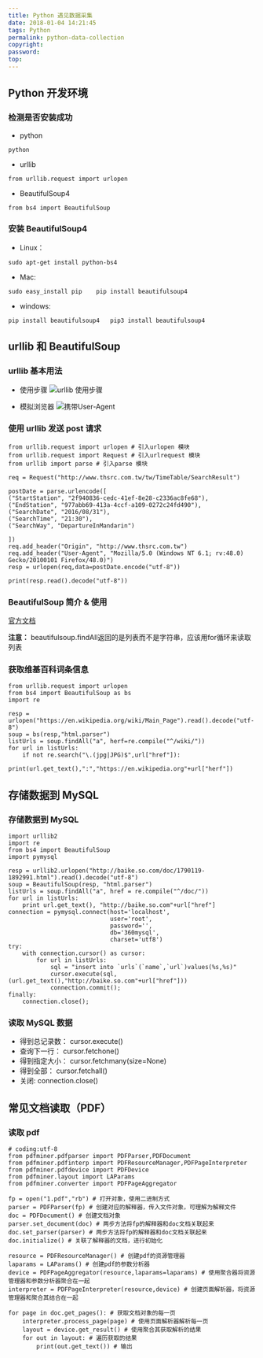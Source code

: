 ```yaml
---
title: Python 遇见数据采集
date: 2018-01-04 14:21:45
tags: Python
permalink: python-data-collection
copyright:
password:
top:
---
```

## Python 开发环境
### 检测是否安装成功
- python
```
python
```
<!-- more -->
- urllib
```
from urllib.request import urlopen
```
- BeautifulSoup4
```
from bs4 import BeautifulSoup
```

### 安装 BeautifulSoup4
- Linux：
```
sudo apt-get install python-bs4
```
- Mac:
```
sudo easy_install pip    pip install beautifulsoup4
```
- windows:
```
pip install beautifulsoup4   pip3 install beautifulsoup4
```

## urllib 和 BeautifulSoup
### urllib 基本用法
- 使用步骤
![urllib 使用步骤](/img/urllob.jpg)

- 模拟浏览器
![携带User-Agent](/img/monilil.jpg)

### 使用 urllib 发送 post 请求
```
from urllib.request import urlopen # 引入urlopen 模块
from urllib.request import Request # 引入urlrequest 模块
from urllib import parse # 引入parse 模块

req = Request("http://www.thsrc.com.tw/tw/TimeTable/SearchResult")

postDate = parse.urlencode([
("StartStation", "2f940836-cedc-41ef-8e28-c2336ac8fe68"),
("EndStation", "977abb69-413a-4ccf-a109-0272c24fd490"),
("SearchDate", "2016/08/31"),
("SearchTime", "21:30"),
("SearchWay", "DepartureInMandarin")

])
req.add_header("Origin", "http://www.thsrc.com.tw")
req.add_header("User-Agent", "Mozilla/5.0 (Windows NT 6.1; rv:48.0) Gecko/20100101 Firefox/48.0)")
resp = urlopen(req,data=postDate.encode("utf-8"))

print(resp.read().decode("utf-8"))
```

### BeautifulSoup 简介 & 使用

[官方文档](https://www.crummy.com/software/BeautifulSoup/bs4/doc.zh/)

**注意：** beautifulsoup.findAll返回的是列表而不是字符串，应该用for循环来读取列表

### 获取维基百科词条信息
```
from urllib.request import urlopen
from bs4 import BeautifulSoup as bs
import re

resp = urlopen("https://en.wikipedia.org/wiki/Main_Page").read().decode("utf-8")
soup = bs(resp,"html.parser")
listUrls = soup.findAll("a", herf=re.compile("^/wiki/"))
for url in listUrls:
    if not re.search("\.(jpg|JPG)$",url["href"]):
        print(url.get_text(),":","https://en.wikipedia.org"+url["herf"])
```

## 存储数据到 MySQL
### 存储数据到 MySQL
```
import urllib2
import re
from bs4 import BeautifulSoup
import pymysql

resp = urllib2.urlopen("http://baike.so.com/doc/1790119-1892991.html").read().decode("utf-8")
soup = BeautifulSoup(resp, "html.parser")
listUrls = soup.findAll("a", href = re.compile("^/doc/"))
for url in listUrls:
    print url.get_text(), "http://baike.so.com"+url["href"]
connection = pymysql.connect(host='localhost',
                             user='root',
                             password='',
                             db='360mysql',
                             charset='utf8')
try:
    with connection.cursor() as cursor:
        for url in listUrls:
            sql = "insert into `urls`(`name`,`url`)values(%s,%s)"
            cursor.execute(sql,(url.get_text(),"http://baike.so.com"+url["href"]))
            connection.commit();
finally:
    connection.close();

```
### 读取 MySQL 数据
- 得到总记录数： cursor.execute()
- 查询下一行： cursor.fetchone()
- 得到指定大小： cursor.fetchmany(size=None)
- 得到全部： cursor.fetchall()
- 关闭: connection.close()

## 常见文档读取（PDF）

### 读取 pdf
```
# coding:utf-8
from pdfminer.pdfparser import PDFParser,PDFDocument
from pdfminer.pdfinterp import PDFResourceManager,PDFPageInterpreter
from pdfminer.pdfdevice import PDFDevice
from pdfminer.layout import LAParams
from pdfminer.converter import PDFPageAggregator

fp = open("1.pdf","rb") # 打开对象，使用二进制方式
parser = PDFParser(fp) # 创建对应的解释器，传入文件对象，可理解为解释文件
doc = PDFDocument() # 创建文档对象
parser.set_document(doc) # 两步方法将fp的解释器和doc文档关联起来
doc.set_parser(parser) # 两步方法将fp的解释器和doc文档关联起来
doc.initialize() # 关联了解释器的文档，进行初始化

resource = PDFResourceManager() # 创建pdf的资源管理器
laparams = LAParams() # 创建pdf的参数分析器
device = PDFPageAggregator(resource,laparams=laparams) # 使用聚合器将资源管理器和参数分析器聚合在一起
interpreter = PDFPageInterpreter(resource,device) # 创建页面解析器，将资源管理器和聚合其结合在一起

for page in doc.get_pages(): # 获取文档对象的每一页
    interpreter.process_page(page) # 使用页面解析器解析每一页
    layout = device.get_result() # 使用聚合其获取解析的结果
    for out in layout: # 遍历获取的结果
        print(out.get_text()) # 输出
```



